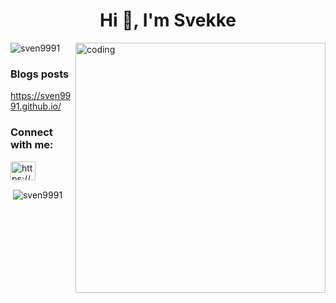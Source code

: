 <h1 align="center">Hi 👋, I'm Svekke</h1>
<img align="right" alt="coding" width="400" src="https://cdn.dribbble.com/users/1162077/screenshots/3848914/programmer.gif">
 
<p align="left"> <img src="https://komarev.com/ghpvc/?username=sven9991&label=Profile%20views&color=0e75b6&style=flat" alt="sven9991" /> </p>

### Blogs posts
<!-- BLOG-POST-LIST:START -->
https://sven9991.github.io/
<!-- BLOG-POST-LIST:END -->

<h3 align="left">Connect with me:</h3>
<p align="left">
<a href="/https://sven9991.github.io" target="blank"><img align="center" src="https://raw.githubusercontent.com/rahuldkjain/github-profile-readme-generator/master/src/images/icons/Social/rss.svg" alt="https://sven9991.github.io" height="30" width="40" /></a>
</p>

<p>&nbsp;<img align="center" src="https://github-readme-stats.vercel.app/api?username=sven9991&show_icons=true&locale=en" alt="sven9991" /></p>
